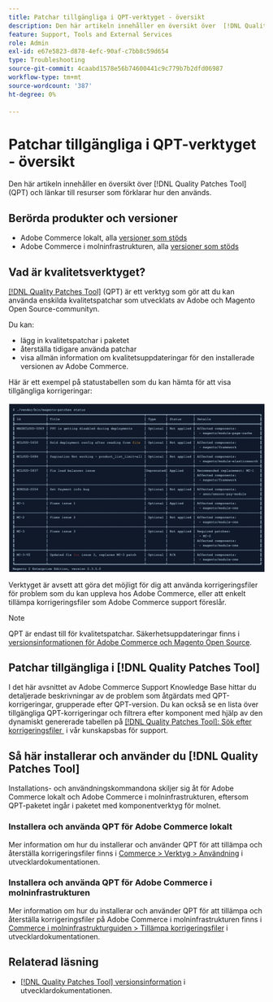 ```yaml
---
title: Patchar tillgängliga i QPT-verktyget - översikt
description: Den här artikeln innehåller en översikt över  [!DNL Quality Patches Tool] (QPT) och länkar till resurser som förklarar hur den används.
feature: Support, Tools and External Services
role: Admin
exl-id: e67e5823-d878-4efc-90af-c7bb8c59d654
type: Troubleshooting
source-git-commit: 4caabd1578e56b74600441c9c779b7b2dfd06987
workflow-type: tm+mt
source-wordcount: '387'
ht-degree: 0%

---
```


# Patchar tillgängliga i QPT-verktyget - översikt

Den här artikeln innehåller en översikt över [!DNL Quality Patches Tool] (QPT) och länkar till resurser som förklarar hur den används.

## Berörda produkter och versioner

* Adobe Commerce lokalt, alla [versioner som stöds](https://www.adobe.com/content/dam/cc/en/legal/terms/enterprise/pdfs/Adobe-Commerce-Software-Lifecycle-Policy.pdf)
* Adobe Commerce i molninfrastrukturen, alla [versioner som stöds](https://www.adobe.com/content/dam/cc/en/legal/terms/enterprise/pdfs/Adobe-Commerce-Software-Lifecycle-Policy.pdf)

## Vad är kvalitetsverktyget?

[[!DNL Quality Patches Tool]](https://github.com/magento/quality-patches) (QPT) är ett verktyg som gör att du kan använda enskilda kvalitetspatchar som utvecklats av Adobe och Magento Open Source-communityn.

Du kan:

* lägg in kvalitetspatchar i paketet
* återställa tidigare använda patchar
* visa allmän information om kvalitetsuppdateringar för den installerade versionen av Adobe Commerce.

Här är ett exempel på statustabellen som du kan hämta för att visa tillgängliga korrigeringar:

![Statustabell för kvalitetspatchar som visar tillgängliga korrigeringar och deras installationsstatus](/help/assets/tools/status_table.png)

Verktyget är avsett att göra det möjligt för dig att använda korrigeringsfiler för problem som du kan uppleva hos Adobe Commerce, eller att enkelt tillämpa korrigeringsfiler som Adobe Commerce support föreslår.

>[!NOTE]
>
>QPT är endast till för kvalitetspatchar. Säkerhetsuppdateringar finns i [versionsinformationen för Adobe Commerce och Magento Open Source](https://experienceleague.adobe.com/docs/commerce-operations/release/notes/overview.html).

## Patchar tillgängliga i [!DNL Quality Patches Tool]

I det här avsnittet av Adobe Commerce Support Knowledge Base hittar du detaljerade beskrivningar av de problem som åtgärdats med QPT-korrigeringar, grupperade efter QPT-version.
Du kan också se en lista över tillgängliga QPT-korrigeringar och filtrera efter komponent med hjälp av den dynamiskt genererade tabellen på [[!DNL Quality Patches Tool]: Sök efter korrigeringsfiler &#x200B;](https://experienceleague.adobe.com/tools/commerce-quality-patches/index.html) i vår kunskapsbas för support.

## Så här installerar och använder du [!DNL Quality Patches Tool]

Installations- och användningskommandona skiljer sig åt för Adobe Commerce lokalt och Adobe Commerce i molninfrastrukturen, eftersom QPT-paketet ingår i paketet med komponentverktyg för molnet.

### Installera och använda QPT för Adobe Commerce lokalt

Mer information om hur du installerar och använder QPT för att tillämpa och återställa korrigeringsfiler finns i [Commerce > Verktyg > Användning](../usage.md) i utvecklardokumentationen.

### Installera och använda QPT för Adobe Commerce i molninfrastrukturen

Mer information om hur du installerar och använder QPT för att tillämpa och återställa korrigeringsfiler på Adobe Commerce i molninfrastrukturen finns i [Commerce i molninfrastrukturguiden > Tillämpa korrigeringsfiler](https://experienceleague.adobe.com/docs/commerce-cloud-service/user-guide/develop/upgrade/apply-patches.html) i utvecklardokumentationen.

## Relaterad läsning

* [[!DNL Quality Patches Tool] versionsinformation](https://experienceleague.adobe.com/docs/commerce-operations/tools/quality-patches-tool/release-notes.html) i utvecklardokumentationen.
